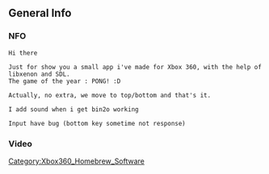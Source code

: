 ## General Info

### NFO

    Hi there

    Just for show you a small app i've made for Xbox 360, with the help of libxenon and SDL.
    The game of the year : PONG! :D

    Actually, no extra, we move to top/bottom and that's it.

    I add sound when i get bin2o working

    Input have bug (bottom key sometime not response)

### Video


[Category:Xbox360_Homebrew_Software](Category_Xbox360_Homebrew_Software.md "wikilink")